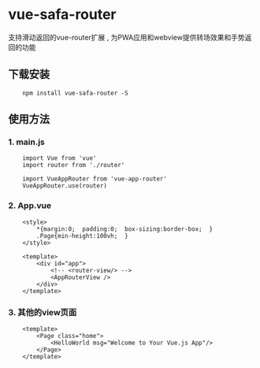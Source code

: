 # vue-safa-router
支持滑动返回的vue-router扩展 , 为PWA应用和webview提供转场效果和手势返回的功能

## 下载安装
```
    npm install vue-safa-router -S
```

## 使用方法
### 1. main.js
```
    import Vue from 'vue'
    import router from './router'

    import VueAppRouter from 'vue-app-router'
    VueAppRouter.use(router)
```

### 2. App.vue
```
    <style>
        *{margin:0;  padding:0;  box-sizing:border-box;  }
        .Page{min-height:100vh;  }
    </style>

    <template>
        <div id="app">
            <!-- <router-view/> -->
            <AppRouterView />
        </div>
    </template>
```

### 3. 其他的view页面
```
    <template>
        <Page class="home">        
            <HelloWorld msg="Welcome to Your Vue.js App"/>
        </Page>
    </template>

```

